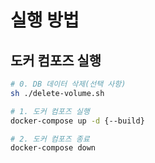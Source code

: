 # 실행 방법
## 도커 컴포즈 실행
```sh
# 0. DB 데이터 삭제(선택 사항)
sh ./delete-volume.sh

# 1. 도커 컴포즈 실행
docker-compose up -d {--build}

# 2. 도커 컴포즈 종료
docker-compose down
```